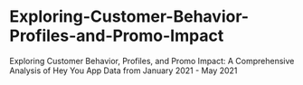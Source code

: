 # Exploring-Customer-Behavior-Profiles-and-Promo-Impact
Exploring Customer Behavior, Profiles, and Promo Impact: A Comprehensive Analysis of Hey You App Data from January 2021 - May 2021
